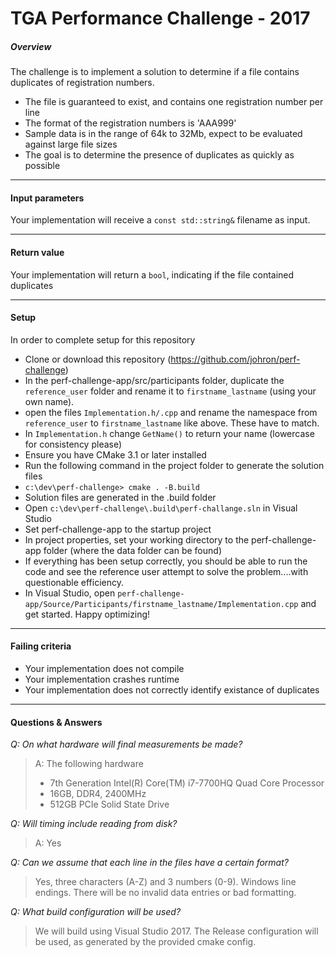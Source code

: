 # TGA Performance Challenge - 2017

##### Overview
The challenge is to implement a solution to determine if a file contains duplicates of registration numbers.

* The file is guaranteed to exist, and contains one registration number per line
* The format of the registration numbers is 'AAA999'
* Sample data is in the range of 64k to 32Mb, expect to be evaluated against large file sizes
* The goal is to determine the presence of duplicates as quickly as possible

--------------

#### Input parameters
Your implementation will receive a `const std::string&` filename as input.

--------------

#### Return value
Your implementation will return a `bool`, indicating if the file contained duplicates

--------------

#### Setup
In order to complete setup for this repository
* Clone or download this repository (https://github.com/johron/perf-challenge)
* In the perf-challenge-app/src/participants folder, duplicate the `reference_user` folder and rename it to `firstname_lastname` (using your own name).
* open the files `Implementation.h/.cpp` and rename the namespace from `reference_user` to `firstname_lastname` like above. These have to match.
* In `Implementation.h` change `GetName()` to return your name (lowercase for consistency please)
* Ensure you have CMake 3.1 or later installed
* Run the following command in the project folder to generate the solution files
* `c:\dev\perf-challenge> cmake . -B.build`
* Solution files are generated in the .build folder
* Open `c:\dev\perf-challenge\.build\perf-challange.sln` in Visual Studio
* Set perf-challenge-app to the startup project
* In project properties, set your working directory to the perf-challenge-app folder (where the data folder can be found)
* If everything has been setup correctly, you should be able to run the code and see the reference user attempt to solve the problem....with questionable efficiency.
* In Visual Studio, open `perf-challenge-app/Source/Participants/firstname_lastname/Implementation.cpp` and get started. Happy optimizing!

--------------

#### Failing criteria
* Your implementation does not compile
* Your implementation crashes runtime
* Your implementation does not correctly identify existance of duplicates

--------------

#### Questions & Answers
*Q: On what hardware will final measurements be made?*
>A: The following hardware
> * 7th Generation Intel(R) Core(TM) i7-7700HQ Quad Core Processor
> * 16GB, DDR4, 2400MHz
> * 512GB PCIe Solid State Drive

 *Q: Will timing include reading from disk?*
> A: Yes

 *Q: Can we assume that each line in the files have a certain format?*
 > Yes, three characters (A-Z) and 3 numbers (0-9). Windows line endings. There will be no invalid data entries or bad formatting.

 *Q: What build configuration will be used?*
 > We will build using Visual Studio 2017. The Release configuration will be used, as generated by the provided cmake config.
